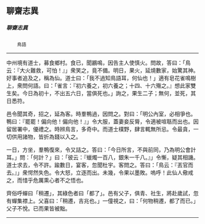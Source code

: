 

## 聊齋志異

##### 聊齋志異
　　`鳥語`

* * *

中州境有道士，募食鄉村。食已，聞鸝鳴，因告主人使慎火。問故，答曰：「鳥云：『大火難救，可怕！』」衆笑之，竟不備。明日，果火，延燒數家，始驚其神。好事者追及之，稱為仙。道士曰：「我不過知鳥語耳，何仙也！」適有皂花雀鳴樹上，衆問何語。曰：「雀言：『初六養之，初六養之；十四、十六殤之。』想此家雙生矣。今日為初十，不出五六日，當俱死也。」詢之，果生二子；無何，並死，其日悉符。

邑令聞其奇，招之，延為客。時羣鴨過，因問之。對曰：「明公內室，必相爭也。鴨曰：『罷罷！偏向他！偏向他！』」令大服，蓋妻妾反脣，令適被喧聒而出也。因留居署中，優禮之。時辨鳥言，多奇中。而道士樸野，肆言輒無所忌。令最貪，一切供用諸物，皆折為錢以入之。

一日，方坐，羣鴨復來，令又詰之。答曰：「今日所言，不與前同，乃為明公會計耳。」問：「何計？」曰：「彼云：『蠟燭一百八，銀朱一千八。』」令慚，疑其相譏。道士求去，令不許。踰數日，宴客，忽聞杜宇。客問之。答曰：「鳥云：『丟官而去。』」衆愕然失色。令大怒，立逐而出。未幾，令果以墨敗。嗚呼！此仙人儆戒之，而惜乎危厲熏心者不之悟也。

齊俗呼蟬曰「稍遷」，其綠色者曰「都了」。邑有父子，俱青、社生，將赴歲試，忽有蟬集襟上。父喜曰：「稍遷，吉兆也。」一僮視之，曰：「何物稍遷，都了而已。」父子不悅。已而果皆被黜。

* * *

